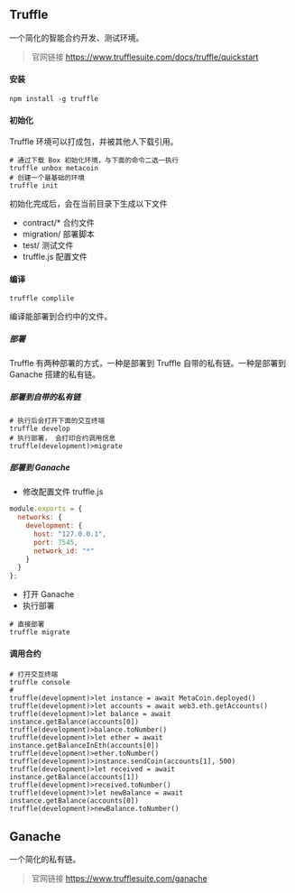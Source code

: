 ## Truffle

一个简化的智能合约开发、测试环境。

>官网链接 https://www.trufflesuite.com/docs/truffle/quickstart

####  安装

```shell
npm install -g truffle
```

#### 初始化

Truffle 环境可以打成包，并被其他人下载引用。

```
# 通过下载 Box 初始化环境，与下面的命令二选一执行
truffle unbox metacoin
# 创建一个最基础的环境
truffle init
```

初始化完成后，会在当前目录下生成以下文件

- contract/* 合约文件
- migration/ 部署脚本
- test/ 测试文件
- truffle.js 配置文件

#### 编译

```shell
truffle complile
```

编译能部署到合约中的文件。

##### 部署

Truffle 有两种部署的方式，一种是部署到 Truffle 自带的私有链。一种是部署到 Ganache 搭建的私有链。

##### 部署到自带的私有链

```shell
# 执行后会打开下面的交互终端
truffle develop
# 执行部署， 会打印合约调用信息
truffle(development)>migrate
```

##### 部署到 Ganache

- 修改配置文件 truffle.js

```js
module.exports = {
  networks: {
    development: {
      host: "127.0.0.1",
      port: 7545,
      network_id: "*"
    }
  }
};
```

- 打开 Ganache
- 执行部署

```shell
# 直接部署
truffle migrate
```

#### 调用合约

```shell
# 打开交互终端
truffle console
# 
truffle(development)>let instance = await MetaCoin.deployed()
truffle(development)>let accounts = await web3.eth.getAccounts()
truffle(development)>let balance = await instance.getBalance(accounts[0])
truffle(development)>balance.toNumber()
truffle(development)>let ether = await instance.getBalanceInEth(accounts[0])
truffle(development)>ether.toNumber()
truffle(development)>instance.sendCoin(accounts[1], 500)
truffle(development)>let received = await instance.getBalance(accounts[1])
truffle(development)>received.toNumber()
truffle(development)>let newBalance = await instance.getBalance(accounts[0])
truffle(development)>newBalance.toNumber()
```



## Ganache

一个简化的私有链。

>官网链接  https://www.trufflesuite.com/ganache

